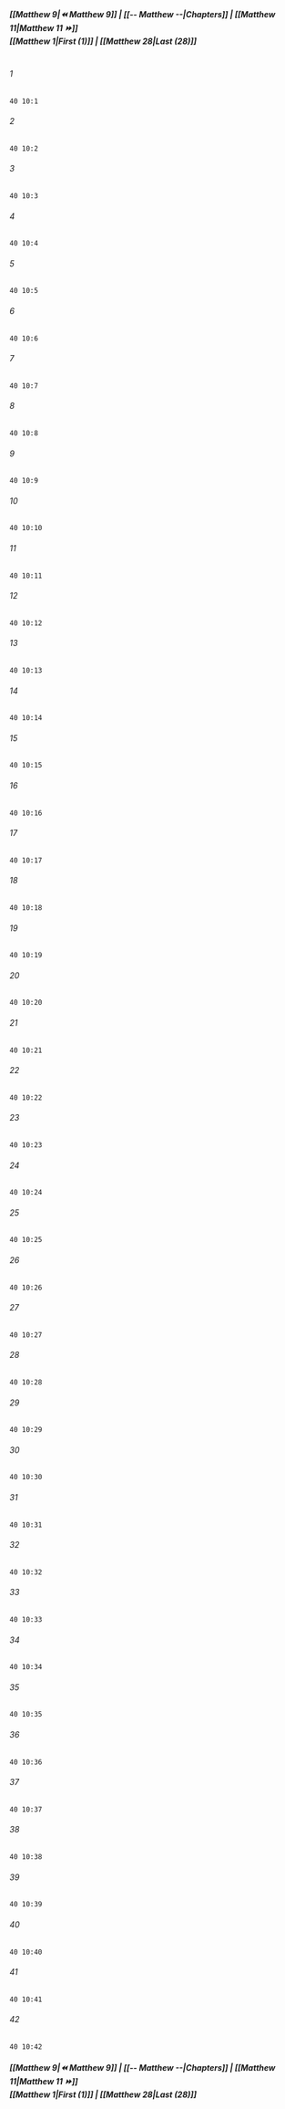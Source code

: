 
##### **[[Matthew 9|⏪ Matthew 9]] | [[-- Matthew --|Chapters]] | [[Matthew 11|Matthew 11 ⏩]]**<br>**[[Matthew 1|First (1)]] | [[Matthew 28|Last (28)]]**<br><br>

###### 1
``` verse
40 10:1
```
###### 2
``` verse
40 10:2
```
###### 3
``` verse
40 10:3
```
###### 4
``` verse
40 10:4
```
###### 5
``` verse
40 10:5
```
###### 6
``` verse
40 10:6
```
###### 7
``` verse
40 10:7
```
###### 8
``` verse
40 10:8
```
###### 9
``` verse
40 10:9
```
###### 10
``` verse
40 10:10
```
###### 11
``` verse
40 10:11
```
###### 12
``` verse
40 10:12
```
###### 13
``` verse
40 10:13
```
###### 14
``` verse
40 10:14
```
###### 15
``` verse
40 10:15
```
###### 16
``` verse
40 10:16
```
###### 17
``` verse
40 10:17
```
###### 18
``` verse
40 10:18
```
###### 19
``` verse
40 10:19
```
###### 20
``` verse
40 10:20
```
###### 21
``` verse
40 10:21
```
###### 22
``` verse
40 10:22
```
###### 23
``` verse
40 10:23
```
###### 24
``` verse
40 10:24
```
###### 25
``` verse
40 10:25
```
###### 26
``` verse
40 10:26
```
###### 27
``` verse
40 10:27
```
###### 28
``` verse
40 10:28
```
###### 29
``` verse
40 10:29
```
###### 30
``` verse
40 10:30
```
###### 31
``` verse
40 10:31
```
###### 32
``` verse
40 10:32
```
###### 33
``` verse
40 10:33
```
###### 34
``` verse
40 10:34
```
###### 35
``` verse
40 10:35
```
###### 36
``` verse
40 10:36
```
###### 37
``` verse
40 10:37
```
###### 38
``` verse
40 10:38
```
###### 39
``` verse
40 10:39
```
###### 40
``` verse
40 10:40
```
###### 41
``` verse
40 10:41
```
###### 42
``` verse
40 10:42
```

##### **[[Matthew 9|⏪ Matthew 9]] | [[-- Matthew --|Chapters]] | [[Matthew 11|Matthew 11 ⏩]]**<br>**[[Matthew 1|First (1)]] | [[Matthew 28|Last (28)]]**
